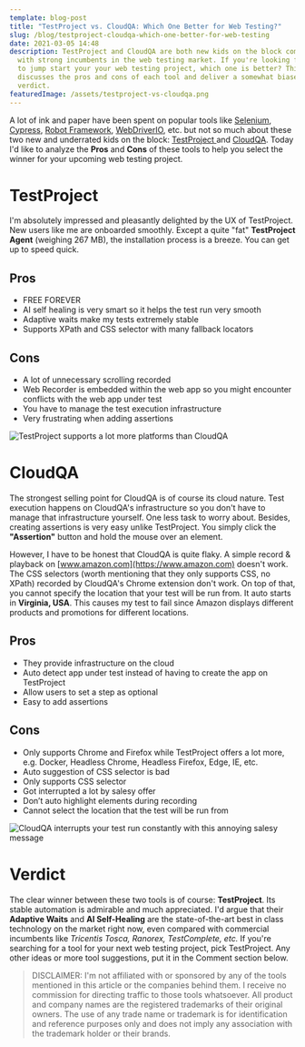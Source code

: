 ```yaml
---
template: blog-post
title: "TestProject vs. CloudQA: Which One Better for Web Testing?"
slug: /blog/testproject-cloudqa-which-one-better-for-web-testing
date: 2021-03-05 14:48
description: TestProject and CloudQA are both new kids on the block competing
  with strong incumbents in the web testing market. If you're looking for tools
  to jump start your your web testing project, which one is better? This article
  discusses the pros and cons of each tool and deliver a somewhat biased
  verdict.
featuredImage: /assets/testproject-vs-cloudqa.png
---
```

A lot of ink and paper have been spent on popular tools like [Selenium](https://www.selenium.dev), [Cypress](https://www.cypress.io), [Robot Framework](https://www.robotframework.org), [WebDriverIO](https://www.webdriver.io), etc. but not so much about these two new and underrated kids on the block: [TestProject ](https://www.testproject.io)and [CloudQA](https://www.cloudqa.io). Today I'd like to analyze the **Pros** and **Cons** of these tools to help you select the winner for your upcoming web testing project.

# TestProject

I'm absolutely impressed and pleasantly delighted by the UX of TestProject. New users like me are onboarded smoothly. Except a quite "fat" **TestProject Agent** (weighing 267 MB), the installation process is a breeze. You can get up to speed quick. 

## Pros

* FREE FOREVER
* AI self healing is very smart so it helps the test run very smooth
* Adaptive waits make my tests extremely stable
* Supports XPath and CSS selector with many fallback locators

## Cons

* A lot of unnecessary scrolling recorded 
* Web Recorder is embedded within the web app so you might encounter conflicts with the web app under test
* You have to manage the test execution infrastructure
* Very frustrating when adding assertions

![TestProject supports a lot more platforms than CloudQA](/assets/testproject-2.png "TestProject supports a lot more platforms than CloudQA")

# CloudQA

The strongest selling point for CloudQA is of course its cloud nature. Test execution happens on CloudQA's infrastructure so you don't have to manage that infrastructure yourself. One less task to worry about. Besides, creating assertions is very easy unlike TestProject. You simply click the **"Assertion"** button and hold the mouse over an element.

However, I have to be honest that CloudQA is quite flaky. A simple record & playback on [www.amazon.com](https://www.amazon.com) doesn't work. The CSS selectors (worth mentioning that they only supports CSS, no XPath) recorded by CloudQA's Chrome extension don't work. On top of that, you cannot specify the location that your test will be run from. It auto starts in **Virginia, USA**. This causes my test to fail since Amazon displays different products and promotions for different locations.

## Pros

* They provide infrastructure on the cloud
* Auto detect app under test instead of having to create the app on TestProject
* Allow users to set a step as optional 
* Easy to add assertions

## Cons

* Only supports Chrome and Firefox while TestProject offers a lot more, e.g. Docker, Headless Chrome, Headless Firefox, Edge, IE, etc.
* Auto suggestion of CSS selector is bad
* Only supports CSS selector
* Got interrupted a lot by salesy offer
* Don’t auto highlight elements during recording
* Cannot select the location that the test will be run from

![CloudQA interrupts your test run constantly with this annoying salesy message](/assets/cloudqa-1.png "CloudQA interrupts your test run constantly with this annoying salesy message")

# Verdict

The clear winner between these two tools is of course: **TestProject**. Its stable automation is admirable and much appreciated. I'd argue that their **Adaptive Waits** and **AI Self-Healing** are the state-of-the-art best in class technology on the market right now, even compared with commercial incumbents like _Tricentis Tosca, Ranorex, TestComplete, etc._ If you're searching for a tool for your next web testing project, pick TestProject. Any other ideas or more tool suggestions, put it in the Comment section below.

> DISCLAIMER: I'm not affiliated with or sponsored by any of the tools mentioned in this article or the companies behind them. I receive no commission for directing traffic to those tools whatsoever. All product and company names are the registered trademarks of their original owners. The use of any trade name or trademark is for identification and reference purposes only and does not imply any association with the trademark holder or their brands.